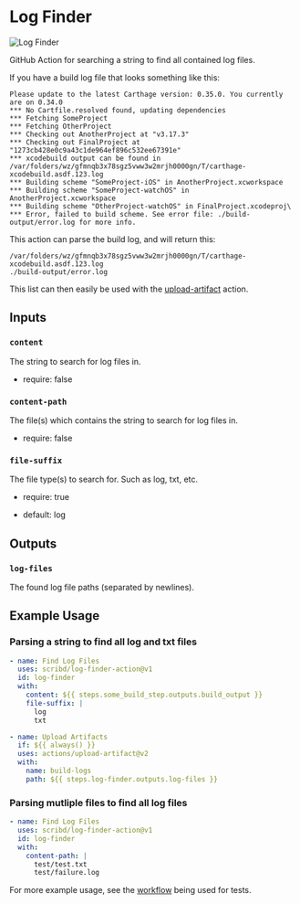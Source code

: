 # Log Finder

![Log Finder](https://github.com/scribd/log-finder-action/workflows/Log%20Finder/badge.svg)

GitHub Action for searching a string to find all contained log files.


If you have a build log file that looks something like this:

```
Please update to the latest Carthage version: 0.35.0. You currently are on 0.34.0
*** No Cartfile.resolved found, updating dependencies
*** Fetching SomeProject
*** Fetching OtherProject
*** Checking out AnotherProject at "v3.17.3"
*** Checking out FinalProject at "1273cb428e0c9a43c1de964ef896c532ee67391e"
*** xcodebuild output can be found in /var/folders/wz/gfmnqb3x78sgz5vww3w2mrjh0000gn/T/carthage-xcodebuild.asdf.123.log
*** Building scheme "SomeProject-iOS" in AnotherProject.xcworkspace
*** Building scheme "SomeProject-watchOS" in AnotherProject.xcworkspace
*** Building scheme "OtherProject-watchOS" in FinalProject.xcodeproj\
*** Error, failed to build scheme. See error file: ./build-output/error.log for more info.
```

This action can parse the build log, and will return this:

```
/var/folders/wz/gfmnqb3x78sgz5vww3w2mrjh0000gn/T/carthage-xcodebuild.asdf.123.log
./build-output/error.log
```

This list can then easily be used with the [upload-artifact](https://github.com/actions/upload-artifact) action.


## Inputs


### `content`

The string to search for log files in.

- require: false


### `content-path`

The file(s) which contains the string to search for log files in.

- require: false


### `file-suffix`

The file type(s) to search for. Such as log, txt, etc.

- require: true

- default: log

## Outputs

### `log-files`

The found log file paths (separated by newlines).

## Example Usage

### Parsing a string to find all log and txt files

```yaml
- name: Find Log Files
  uses: scribd/log-finder-action@v1
  id: log-finder
  with:
    content: ${{ steps.some_build_step.outputs.build_output }}
    file-suffix: |
      log
      txt

- name: Upload Artifacts
  if: ${{ always() }}
  uses: actions/upload-artifact@v2
  with:
    name: build-logs
    path: ${{ steps.log-finder.outputs.log-files }}
```

### Parsing mutliple files to find all log files

```yaml
- name: Find Log Files
  uses: scribd/log-finder-action@v1
  id: log-finder
  with:
    content-path: |
      test/test.txt
      test/failure.log
```

For more example usage, see the [workflow](https://github.com/scribd/log-finder-action/blob/master/.github/workflows/main.yml) being used for tests.
